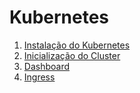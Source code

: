 # Kubernetes

1. [Instalação do Kubernetes](Kubernetes.md) 
2. [Inicialização do Cluster](Calico.md) 
3. [Dashboard](Dashboard.md)
4. [Ingress](Ingress.md)

